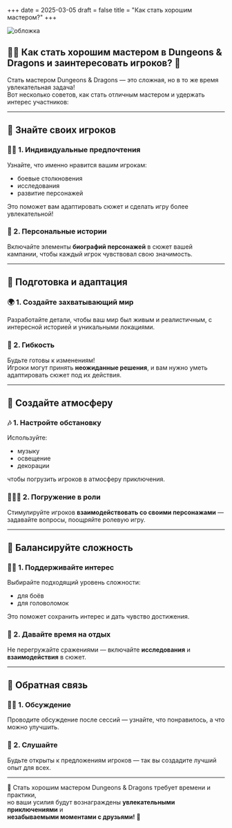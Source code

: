 +++
date = 2025-03-05
draft = false
title = "Как стать хорошим мастером?"
+++

![обложка](/images/good_master.jpg)

## 🧙‍♂️ Как стать хорошим мастером в Dungeons & Dragons и заинтересовать игроков? 🐉

Стать мастером Dungeons & Dragons — это сложная, но в то же время увлекательная задача!  
Вот несколько советов, как стать отличным мастером и удержать интерес участников:

---

## 🌟 Знайте своих игроков

### 🙆‍♀️ 1. Индивидуальные предпочтения  
Узнайте, что именно нравится вашим игрокам:  
- боевые столкновения  
- исследования  
- развитие персонажей  

Это поможет вам адаптировать сюжет и сделать игру более увлекательной!

### 📃 2. Персональные истории  
Включайте элементы **биографий персонажей** в сюжет вашей кампании, чтобы каждый игрок чувствовал свою значимость.

---

## 📖 Подготовка и адаптация

### 🌍 1. Создайте захватывающий мир  
Разработайте детали, чтобы ваш мир был живым и реалистичным, с интересной историей и уникальными локациями.

### 👀 2. Гибкость  
Будьте готовы к изменениям!  
Игроки могут принять **неожиданные решения**, и вам нужно уметь адаптировать сюжет под их действия.

---

## 🤝 Создайте атмосферу

### 🎶 1. Настройте обстановку  
Используйте:
- музыку  
- освещение  
- декорации  

чтобы погрузить игроков в атмосферу приключения.

### 🧝🏻‍♀️ 2. Погружение в роли  
Стимулируйте игроков **взаимодействовать со своими персонажами** — задавайте вопросы, поощряйте ролевую игру.

---

## 🎲 Балансируйте сложность

### 🏃‍♀️ 1. Поддерживайте интерес  
Выбирайте подходящий уровень сложности:
- для боёв  
- для головоломок  

Это поможет сохранить интерес и дать чувство достижения.

### 👫 2. Давайте время на отдых  
Не перегружайте сражениями — включайте **исследования** и **взаимодействия** в сюжет.

---

## 💬 Обратная связь

### 💁‍♀️ 1. Обсуждение  
Проводите обсуждение после сессий — узнайте, что понравилось, а что можно улучшить.

### 🦻 2. Слушайте  
Будьте открыты к предложениям игроков — так вы создадите лучший опыт для всех.

---

💫 Стать хорошим мастером Dungeons & Dragons требует времени и практики,  
но ваши усилия будут вознаграждены **увлекательными приключениями** и  
**незабываемыми моментами с друзьями!** 💫